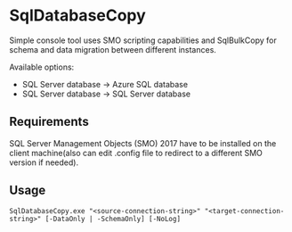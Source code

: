 # SqlDatabaseCopy
Simple console tool uses SMO scripting capabilities and SqlBulkCopy for schema and data migration between different instances.

Available options:
- SQL Server database -> Azure SQL database
- SQL Server database -> SQL Server database

## Requirements
SQL Server Management Objects (SMO) 2017 have to be installed on the client machine(also can edit .config file to redirect to a different SMO version if needed).

## Usage
```
SqlDatabaseCopy.exe "<source-connection-string>" "<target-connection-string>" [-DataOnly | -SchemaOnly] [-NoLog]
```
